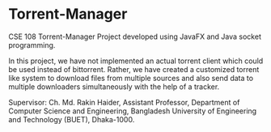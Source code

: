 # Torrent-Manager
CSE 108 Torrent-Manager Project developed using JavaFX and Java socket programming.

In this project, we have not implemented an actual torrent client which could be used instead of bittorrent. Rather, we have created a customized torrent like system to download files from multiple sources and also send data to multiple downloaders simultaneously with the help of a tracker. 

Supervisor: Ch. Md. Rakin Haider, Assistant Professor, Department of Computer Science and Engineering, Bangladesh University of Engineering and Technology (BUET), Dhaka-1000.
